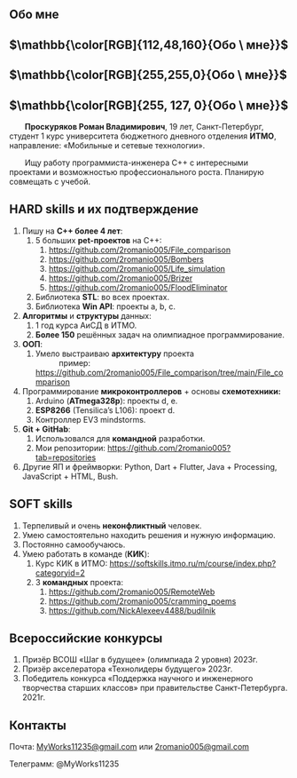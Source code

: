 ﻿## **Обо мне**

## $\mathbb{\color[RGB]{112,48,160}{Обо \ мне}}$
## $\mathbb{\color[RGB]{255,255,0}{Обо \ мне}}$
## $\mathbb{\color[RGB]{255, 127, 0}{Обо \ мне}}$


&emsp;&emsp;**Проскуряков Роман Владимирович**, 19 лет, Санкт-Петербург, студент 1 курс университета бюджетного дневного отделения **ИТМО**, направление: «Мобильные и сетевые технологии». 

&emsp;&emsp;Ищу работу программиста-инженера С++ с интересными проектами и возможностью профессионального роста. Планирую совмещать с учебой. 
## **HARD skills и их подтверждение**
1. Пишу на **С++ более 4 лет**:
   1. 5 больших **pet-проектов** на С++:
      1. <https://github.com/2romanio005/File_comparison>
      1. <https://github.com/2romanio005/Bombers>
      1. <https://github.com/2romanio005/Life_simulation>
      1. <https://github.com/2romanio005/Brizer>
      1. <https://github.com/2romanio005/FloodEliminator>
   1. Библиотека **STL**: во всех проектах.
   1. Библиотека **Win API**: проекты a, b, c.
1. **Алгоритмы** и **структуры** данных: 
   1. 1 год курса АиСД в ИТМО.
   1. **Более 150** решённых задач на олимпиадное программирование.
1. **ООП**:
   1. Умело выстраиваю **архитектуру** проекта  
&emsp;&emsp;&emsp;пример: <https://github.com/2romanio005/File_comparison/tree/main/File_comparison>
1. Программирование **микроконтроллеров** + основы **схемотехники:**
   1. Arduino (**ATmega328p**): проекты d, e.
   1. **ESP8266** (Tensilica’s L106)[](https://github.com/2romanio005/Brizer): проект d.
   1. Контроллер EV3 mindstorms.
1. **Git + GitHab**:
   1. Использовался для **командной** разработки.
   1. Мои репозитории: <https://github.com/2romanio005?tab=repositories>
1. Другие ЯП и фреймворки: Python, Dart + Flutter, Java + Processing, JavaScript + HTML, Bush.
## **SOFT skills**
1. Терпеливый и очень **неконфликтный** человек.
1. Умею самостоятельно находить решения и нужную информацию.
1. Постоянно самообучаюсь.
1. Умею работать в команде (**КИК**):
   1. Курс КИК в ИТМО: <https://softskills.itmo.ru/m/course/index.php?categoryid=2>
   1. 3 **командных** проекта:
      1. <https://github.com/2romanio005/RemoteWeb>
      1. <https://github.com/2romanio005/cramming_poems>
      1. <https://github.com/NickAlexeev4488/budilnik>
## **Всероссийские конкурсы**
1. Призёр ВСОШ «Шаг в будущее» (олимпиада 2 уровня) 2023г.
1. Призёр акселератора «Технолидеры будущего» 2023г.
1. Победитель конкурса «Поддержка научного и инженерного творчества старших классов» при правительстве Санкт-Петербурга. 2021г.
## **Контакты**
Почта: MyWorks11235@gmail.com или 2romanio005@gmail.com

Телеграмм: @MyWorks11235
